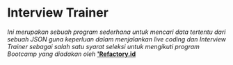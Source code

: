 # Interview Trainer

_Ini merupakan sebuah program sederhana untuk mencari data tertentu dari sebuah JSON guna keperluan dalam menjalankan live coding dan Interview Trainer sebagai salah satu syarat seleksi untuk mengikuti program Bootcamp yang diadakan oleh_ **['Refactory.id](https://refactory.id/)**
